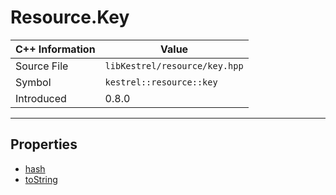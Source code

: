 
# Resource.Key

| C++ Information | Value |
| --- | --- |
| Source File | `libKestrel/resource/key.hpp` |
| Symbol | `kestrel::resource::key` |
| Introduced | 0.8.0 |


---

## Properties

 - [hash](hash.md)
 - [toString](toString.md)

